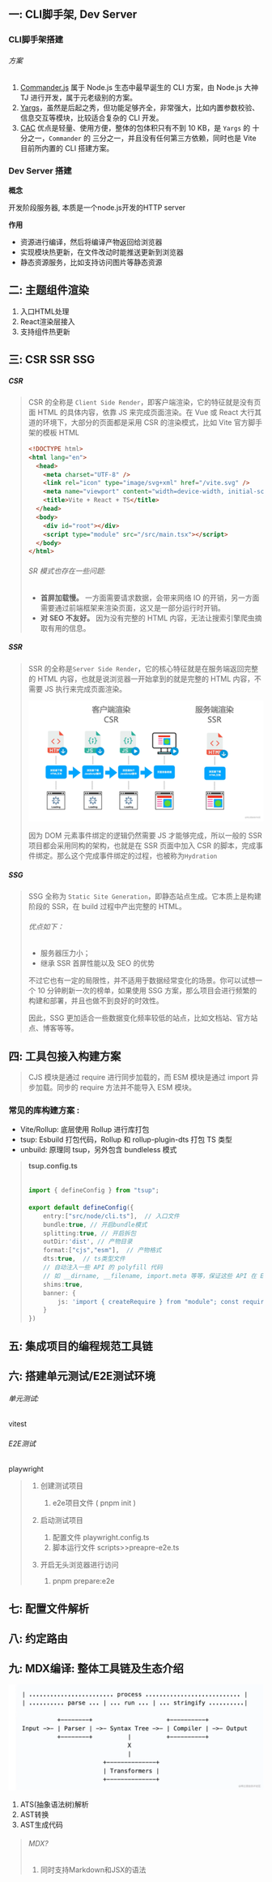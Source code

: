 ## 一: CLI脚手架, Dev Server

### CLI脚手架搭建

###### 方案

1. [Commander.js](https://github.com/tj/commander.js/blob/master/Readme_zh-CN.md)  属于 Node.js 生态中最早诞生的 CLI 方案，由 Node.js 大神 TJ 进行开发，属于元老级别的方案。 
2.  [Yargs](https://github.com/yargs/yargs)，虽然是后起之秀，但功能足够齐全，非常强大，比如内置参数校验、信息交互等模块，比较适合复杂的 CLI 开发。 
3.  [CAC](https://github.com/cacjs/cac)  优点是轻量、使用方便，整体的包体积只有不到 10 KB，是 `Yargs` 的 十分之一，`Commander` 的 三分之一，并且没有任何第三方依赖，同时也是 Vite 目前所内置的 CLI 搭建方案。 

### Dev Server 搭建

**概念**

开发阶段服务器, 本质是一个node.js开发的HTTP server

**作用**

- 资源进行编译，然后将编译产物返回给浏览器
- 实现模块热更新，在文件改动时能推送更新到浏览器
- 静态资源服务，比如支持访问图片等静态资源

## 二: 主题组件渲染

1. 入口HTML处理
2. React渲染层接入
3. 支持组件热更新

## 三: CSR SSR SSG

##### **CSR**

>  CSR 的全称是 `Client Side Render`，即客户端渲染，它的特征就是没有页面 HTML 的具体内容，依靠 JS 来完成页面渲染。在 Vue 或 React 大行其道的环境下，大部分的页面都是采用 CSR 的渲染模式，比如 Vite 官方脚手架的模板 HTML 
>
> ```html
> <!DOCTYPE html>
> <html lang="en">
>   <head>
>     <meta charset="UTF-8" />
>     <link rel="icon" type="image/svg+xml" href="/vite.svg" />
>     <meta name="viewport" content="width=device-width, initial-scale=1.0" />
>     <title>Vite + React + TS</title>
>   </head>
>   <body>
>     <div id="root"></div>
>     <script type="module" src="/src/main.tsx"></script>
>   </body>
> </html>
> ```
>
> ###### SR 模式也存在一些问题:
>
> - **首屏加载慢。** 一方面需要请求数据，会带来网络 IO 的开销，另一方面需要通过前端框架来渲染页面，这又是一部分运行时开销。
> - **对 SEO 不友好。** 因为没有完整的 HTML 内容，无法让搜索引擎爬虫摘取有用的信息。

##### SSR

>  SSR 的全称是`Server Side Render`，它的核心特征就是在服务端返回完整的 HTML 内容，也就是说浏览器一开始拿到的就是完整的 HTML 内容，不需要 JS 执行来完成页面渲染。 
>
>  ![image.png](README.assets/86f002ddb1c04d798ea17745cf2594c3_tplv-k3u1fbpfcp-zoom-in-crop-mark_3024_0_0_0.webp) 
>
>  因为 DOM 元素事件绑定的逻辑仍然需要 JS 才能够完成，所以一般的 SSR 项目都会采用同构的架构，也就是在 SSR 页面中加入 CSR 的脚本，完成事件绑定。那么这个完成事件绑定的过程，也被称为`Hydration` 

##### SSG

>  SSG 全称为 `Static Site Generation`，即静态站点生成。它本质上是构建阶段的 SSR，在 build 过程中产出完整的 HTML。 
>
> ######  优点如下： 
>
> - 服务器压力小；
> - 继承 SSR 首屏性能以及 SEO 的优势
>
> 不过它也有一定的局限性，并不适用于数据经常变化的场景。你可以试想一个 10 分钟刷新一次的榜单，如果使用 SSG 方案，那么项目会进行频繁的构建和部署，并且也做不到良好的时效性。
>
> 因此，SSG 更加适合一些数据变化频率较低的站点，比如文档站、官方站点、博客等等。

## 四: 工具包接入构建方案

>  CJS 模块是通过 require 进行同步加载的，而 ESM 模块是通过 import 异步加载。同步的 require 方法并不能导入 ESM 模块。 

###  常见的库构建方案 :

- Vite/Rollup: 底层使用 Rollup 进行库打包
- tsup: Esbuild 打包代码，Rollup 和 rollup-plugin-dts 打包 TS 类型
- unbuild: 原理同 tsup，另外包含 bundleless 模式

> **tsup.config.ts**
>
> ```ts
> 
> import { defineConfig } from "tsup";
> 
> export default defineConfig({
>     entry:["src/node/cli.ts"],  // 入口文件
>     bundle:true, // 开启bundle模式
>     splitting:true, // 开启拆包
>     outDir:'dist', // 产物目录
>     format:["cjs","esm"],  // 产物格式
>     dts:true,  // ts类型文件
>     // 自动注入一些 API 的 polyfill 代码 
>     // 如 __dirname, __filename, import.meta 等等，保证这些 API 在 ESM 和 CJS 环境下的兼容性。
>     shims:true, 
>     banner: {
>         js: 'import { createRequire } from "module"; const require = createRequire(import.meta.url);'
>     }
> })
> ```
>
> 

## 五: 集成项目的编程规范工具链

## 六:  搭建单元测试/E2E测试环境

###### 单元测试:

vitest

###### E2E测试

 playwright 

> 1. 创建测试项目
>    1. e2e项目文件 ( pnpm  init )
>
> 2. 启动测试项目
>    1. 配置文件 playwright.config.ts
>    2. 脚本运行文件 scripts>>preapre-e2e.ts
>
> 3. 开启无头浏览器进行访问 
>    1. pnpm  prepare:e2e

## 七: 配置文件解析

## 八: 约定路由

## 九: MDX编译: 整体工具链及生态介绍 

 ![image.png](README.assets/81072beae7e34423a85bd5355028879c_tplv-k3u1fbpfcp-zoom-in-crop-mark_3024_0_0_0.webp) 

1. ATS(抽象语法树)解析
2. AST转换
3. AST生成代码

> ###### MDX? 
>
> 1.  同时支持Markdown和JSX的语法

